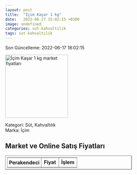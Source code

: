 ```yaml
---
layout: post
title:  "İçim Kaşar 1 kg"
date:   2022-06-17 15:02:15 +0300
image: undefined
categories: sut-kahvaltilik
tags: sut-kahvaltilik
---
```


Son Güncelleme: 2022-06-17 18:02:15

<img src="undefined" width="200" alt="İçim Kaşar 1 kg market fiyatları" />

Kategori: Süt, Kahvaltılık
<br />
Marka: İçim

<h2>Market ve Online Satış Fiyatları</h2>

<table border="1" style="padding: 5px;width:80%;">
  <tr>
    <td style="padding: 5px;"><strong>Perakendeci</strong></td>
    <td><strong>Fiyat</strong></td>
    <td><strong>İşlem</strong></td>
  </tr>
  
</table>
